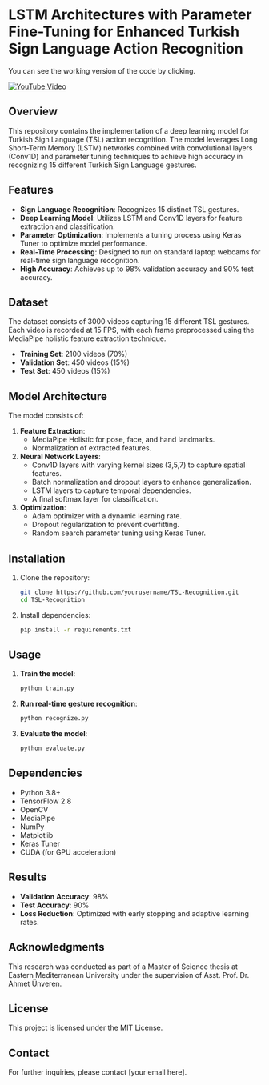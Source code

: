 # LSTM Architectures with Parameter Fine-Tuning for Enhanced Turkish Sign Language Action Recognition

You can see the working version of the code by clicking.


[![YouTube Video](https://img.youtube.com/vi/xJdOjk-BtyA/0.jpg)](https://youtu.be/xJdOjk-BtyA)

## Overview
This repository contains the implementation of a deep learning model for Turkish Sign Language (TSL) action recognition. The model leverages Long Short-Term Memory (LSTM) networks combined with convolutional layers (Conv1D) and parameter tuning techniques to achieve high accuracy in recognizing 15 different Turkish Sign Language gestures.

## Features
- **Sign Language Recognition**: Recognizes 15 distinct TSL gestures.
- **Deep Learning Model**: Utilizes LSTM and Conv1D layers for feature extraction and classification.
- **Parameter Optimization**: Implements a tuning process using Keras Tuner to optimize model performance.
- **Real-Time Processing**: Designed to run on standard laptop webcams for real-time sign language recognition.
- **High Accuracy**: Achieves up to 98% validation accuracy and 90% test accuracy.

## Dataset
The dataset consists of 3000 videos capturing 15 different TSL gestures. Each video is recorded at 15 FPS, with each frame preprocessed using the MediaPipe holistic feature extraction technique.
- **Training Set**: 2100 videos (70%)
- **Validation Set**: 450 videos (15%)
- **Test Set**: 450 videos (15%)

## Model Architecture
The model consists of:
1. **Feature Extraction**:
   - MediaPipe Holistic for pose, face, and hand landmarks.
   - Normalization of extracted features.
2. **Neural Network Layers**:
   - Conv1D layers with varying kernel sizes (3,5,7) to capture spatial features.
   - Batch normalization and dropout layers to enhance generalization.
   - LSTM layers to capture temporal dependencies.
   - A final softmax layer for classification.
3. **Optimization**:
   - Adam optimizer with a dynamic learning rate.
   - Dropout regularization to prevent overfitting.
   - Random search parameter tuning using Keras Tuner.

## Installation
1. Clone the repository:
   ```bash
   git clone https://github.com/yourusername/TSL-Recognition.git
   cd TSL-Recognition
   ```
2. Install dependencies:
   ```bash
   pip install -r requirements.txt
   ```

## Usage
1. **Train the model**:
   ```bash
   python train.py
   ```
2. **Run real-time gesture recognition**:
   ```bash
   python recognize.py
   ```
3. **Evaluate the model**:
   ```bash
   python evaluate.py
   ```

## Dependencies
- Python 3.8+
- TensorFlow 2.8
- OpenCV
- MediaPipe
- NumPy
- Matplotlib
- Keras Tuner
- CUDA (for GPU acceleration)

## Results
- **Validation Accuracy**: 98%
- **Test Accuracy**: 90%
- **Loss Reduction**: Optimized with early stopping and adaptive learning rates.

## Acknowledgments
This research was conducted as part of a Master of Science thesis at Eastern Mediterranean University under the supervision of Asst. Prof. Dr. Ahmet Ünveren.

## License
This project is licensed under the MIT License.

## Contact
For further inquiries, please contact [your email here].

